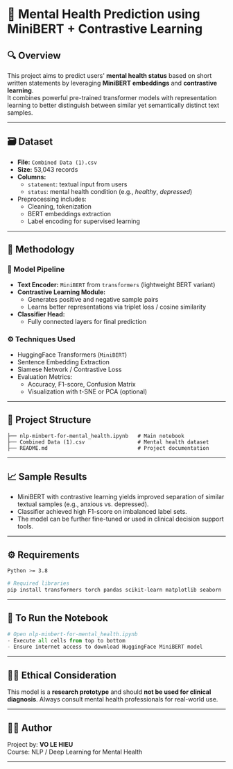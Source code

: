 
# 🧠 Mental Health Prediction using MiniBERT + Contrastive Learning

## 🔍 Overview

This project aims to predict users' **mental health status** based on short written statements by leveraging **MiniBERT embeddings** and **contrastive learning**.  
It combines powerful pre-trained transformer models with representation learning to better distinguish between similar yet semantically distinct text samples.

---

## 🗃️ Dataset

- **File:** `Combined Data (1).csv`
- **Size:** 53,043 records
- **Columns:**
  - `statement`: textual input from users
  - `status`: mental health condition (e.g., *healthy*, *depressed*)
- Preprocessing includes:
  - Cleaning, tokenization
  - BERT embeddings extraction
  - Label encoding for supervised learning

---

## 🧪 Methodology

### 🧠 Model Pipeline

- **Text Encoder:** `MiniBERT` from `transformers` (lightweight BERT variant)
- **Contrastive Learning Module:**
  - Generates positive and negative sample pairs
  - Learns better representations via triplet loss / cosine similarity
- **Classifier Head:**
  - Fully connected layers for final prediction

### ⚙️ Techniques Used

- HuggingFace Transformers (`MiniBERT`)
- Sentence Embedding Extraction
- Siamese Network / Contrastive Loss
- Evaluation Metrics:
  - Accuracy, F1-score, Confusion Matrix
  - Visualization with t-SNE or PCA (optional)

---

## 📂 Project Structure

```
├── nlp-minbert-for-mental_health.ipynb   # Main notebook
├── Combined Data (1).csv                 # Mental health dataset
├── README.md                             # Project documentation
```

---

## 📈 Sample Results

- MiniBERT with contrastive learning yields improved separation of similar textual samples (e.g., anxious vs. depressed).
- Classifier achieved high F1-score on imbalanced label sets.
- The model can be further fine-tuned or used in clinical decision support tools.

---

## ⚙️ Requirements

```bash
Python >= 3.8

# Required libraries
pip install transformers torch pandas scikit-learn matplotlib seaborn
```

---

## 🚀 To Run the Notebook

```python
# Open nlp-minbert-for-mental_health.ipynb
- Execute all cells from top to bottom
- Ensure internet access to download HuggingFace MiniBERT model
```

---

## 👨‍⚕️ Ethical Consideration

This model is a **research prototype** and should **not be used for clinical diagnosis**. Always consult mental health professionals for real-world use.

---

## 👩‍💻 Author

Project by: **VO LE HIEU**  
Course: NLP / Deep Learning for Mental Health

---
